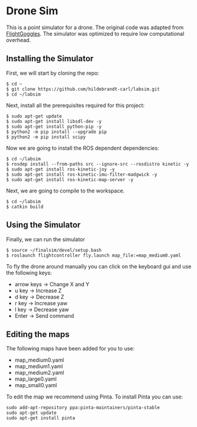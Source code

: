 # Drone Sim

This is a point simulator for a drone. The original code was adapted from [FlightGoggles](https://flightgoggles.mit.edu). The simulator was optimized to require low computational overhead.

## Installing the Simulator

First, we will start by cloning the repo:
```
$ cd ~
$ git clone https://github.com/hildebrandt-carl/labsim.git
$ cd ~/labsim
```

Next, install all the prerequisites required for this project:
```
$ sudo apt-get update
$ sudo apt-get install libsdl-dev -y
$ sudo apt-get install python-pip -y
$ python2 -m pip install --upgrade pip
$ python2 -m pip install scipy
```

Now we are going to install the ROS dependent dependencies:
```
$ cd ~/labsim
$ rosdep install --from-paths src --ignore-src --rosdistro kinetic -y
$ sudo apt-get install ros-kinetic-joy -y
$ sudo apt-get install ros-kinetic-imu-filter-madgwick -y
$ sudo apt-get install ros-kinetic-map-server -y
```

Next, we are going to compile to the workspace.
```
$ cd ~/labsim
$ catkin build
```

## Using the Simulator

Finally, we can run the simulator
```
$ source ~/finalsim/devel/setup.bash
$ roslaunch flightcontroller fly.launch map_file:=map_medium0.yaml
```

To fly the drone around manually you can click on the keyboard gui and use the following keys:
* arrow keys -> Change X and Y
* u key -> Increase Z
* d key -> Decrease Z
* r key -> Increase yaw
* l key -> Decrease yaw
* Enter -> Send command

## Editing the maps

The following maps have been added for you to use:
* map_medium0.yaml
* map_medium1.yaml
* map_medium2.yaml
* map_large0.yaml
* map_small0.yaml

To edit the map we recommend using Pinta. To install Pinta you can use:
```
sudo add-apt-repository ppa:pinta-maintainers/pinta-stable
sudo apt-get update
sudo apt-get install pinta
```
